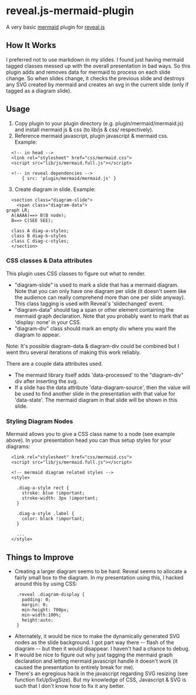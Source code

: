 # reveal.js-mermaid-plugin
A very basic [mermaid](https://github.com/knsv/mermaid) plugin for [reveal.js](https://github.com/hakimel/reveal.js)

## How It Works

I preferred not to use markdown in my slides. I found just having mermaid tagged classes messed up with the overall presentation in bad ways. So this plugin adds and removes data for mermaid to process on each slide change. So when slides change, it checks the previous slide and destroys any SVG created by mermaid and creates an svg in the current slide (only if tagged as a diagram slide).

## Usage

1. Copy plugin to your plugin directory (e.g. plugin/mermaid/mermaid.js) and install mermaid js & css (to lib/js & css/ respectively).
2. Reference mermaid javascript, plugin javascript & mermaid css. Example:
```
  <!-- in head -->
  <link rel="stylesheet" href="css/mermaid.css">
  <script src="lib/js/mermaid.full.js"></script>

  <!-- in reveal dependencies -->
      { src: 'plugin/mermaid/mermaid.js' }
```
3. Create diagram in slide. Example:
```
  <section class="diagram-slide">
    <span class="diagram-data">
graph LR;
  A(AAAA)==> B(B node);
  B==> C(SEE SEE);

  class A diag-a-styles;
  class B diag-b-styles
  class C diag-c-styles;
  </section>
```

### CSS classes & Data attributes

This plugin uses CSS classes to figure out what to render.

* "diagram-slide" is used to mark a slide that has a mermaid diagram. Note that you can only have one diagram per slide (it doesn't seem like the audience can really comprehend more than one per slide anyway). This class tagging is used with Reveal's 'slidechanged' event.
* "diagram-data" should tag a span or other element containing the mermaid graph declaration. Note that you probably want to mark that as 'display: none' in your CSS.
* "diagram-div" class should mark an empty div where you want the diagram to appear.

Note: It's possible diagram-data & diagram-div could be combined but I went thru several iterations of making this work reliably.

There are a couple data attributes used.

* The mermaid library itself adds 'data-processed' to the "diagram-div" div after inserting the svg.
* If a slide has the data attribute 'data-diagram-source', then the value will be used to find another slide in the presentation with that value for 'data-state'. The mermaid diagram in that slide will be shown in this slide.

### Styling Diagram Nodes

Mermaid allows you to give a CSS class name to a node (see example above). In your presentation head you can thus setup styles for your diagrams:

```
  <link rel="stylesheet" href="css/mermaid.css">
  <script src="lib/js/mermaid.full.js"></script>
  
  <!-- mermaid diagram related styles -->
  <style>

    .diag-a-style rect {
      stroke: blue !important;
      stroke-width: 3px !important;
    }

    .diag-a-style .label {
      color: black !important;
    }

    ...
  </style>

```

## Things to Improve

* Creating a larger diagram seems to be hard. Reveal seems to allocate a fairly small box to the diagram. In my presentation using this, I hacked around this by using CSS:
```
    .reveal .diagram-display {
      padding: 0;
      margin: 0;
      min-height: 700px;
      min-width:100%;
      height:auto;
    }
```
* Alternately, it would be nice to make the dynamically generated SVG nodes as the slide background. I got part way there -- flash of the diagram -- but then it would disappear. I haven't had a chance to debug.
* It would be nice to figure out why just tagging the mermaid graph declaration and letting mermaid javascript handle it doesn't work (it caused the presentation to entirely break for me).
* There's an egregious hack in the javascript regarding SVG resizing (see function fixUpSvgSize). But my knowledge of CSS, Javascript & SVG is such that I don't know how to fix it any better.
